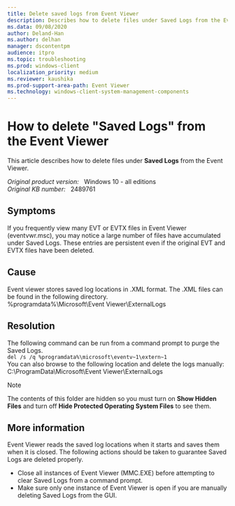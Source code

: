 ```yaml
---
title: Delete saved logs from Event Viewer
description: Describes how to delete files under Saved Logs from the Event Viewer.
ms.data: 09/08/2020
author: Deland-Han
ms.author: delhan
manager: dscontentpm
audience: itpro
ms.topic: troubleshooting
ms.prod: windows-client
localization_priority: medium
ms.reviewer: kaushika
ms.prod-support-area-path: Event Viewer
ms.technology: windows-client-system-management-components
---
```

# How to delete "Saved Logs" from the Event Viewer

This article describes how to delete files under **Saved Logs** from the Event Viewer.

_Original product version:_ &nbsp; Windows 10 - all editions  
_Original KB number:_ &nbsp; 2489761

## Symptoms

If you frequently view many EVT or EVTX files in Event Viewer (eventvwr.msc), you may notice a large number of files have accumulated under Saved Logs. These entries are persistent even if the original EVT and EVTX files have been deleted.

## Cause

Event viewer stores saved log locations in .XML format.  The .XML files can be found in the following directory.  
%programdata%\Microsoft\Event Viewer\ExternalLogs

## Resolution

The following command can be run from a command prompt to purge the Saved Logs.  
`del /s /q %programdata%\microsoft\eventv~1\extern~1`  
You can also browse to the following location and delete the logs manually:  
C:\ProgramData\Microsoft\Event Viewer\ExternalLogs
> [!Note]
> The contents of this folder are hidden so you must turn on **Show Hidden Files** and turn off **Hide Protected Operating System Files** to see them.

## More information

Event Viewer reads the saved log locations when it starts and saves them when it is closed.  The following actions should be taken to guarantee Saved Logs are deleted properly.  

- Close all instances of Event Viewer (MMC.EXE) before attempting to clear Saved Logs from a command prompt.
- Make sure only one instance of Event Viewer is open if you are manually deleting Saved Logs from the GUI.
